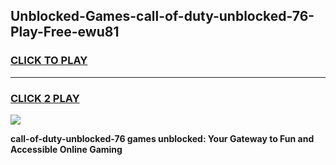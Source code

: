 
## Unblocked-Games-call-of-duty-unblocked-76-Play-Free-ewu81
<h3>
<a href="https://premium76.site?title=call-of-duty-unblocked-76&ref=10A">CLICK TO PLAY</a></h3>
<hr>

<h3>
<a href="https://premium76.site?title=call-of-duty-unblocked-76&ref=10A">CLICK 2 PLAY</a>
  
</h3>

<a href="https://premium76.site?title=call-of-duty-unblocked-76&ref=10A"><img src="https://clearcache.store/games.png"></a>


**call-of-duty-unblocked-76 games unblocked: Your Gateway to Fun and Accessible Online Gaming**
